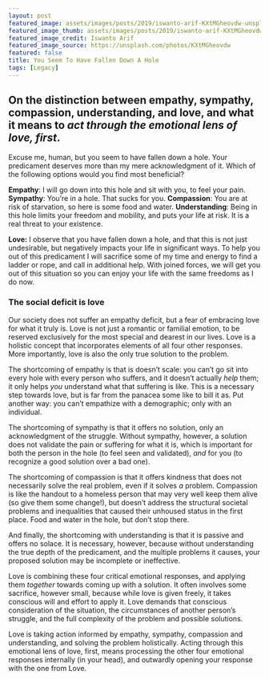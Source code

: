 ```yaml
---
layout: post
featured_image: assets/images/posts/2019/iswanto-arif-KXtMGheovdw-unsplash.jpg
featured_image_thumb: assets/images/posts/2019/iswanto-arif-KXtMGheovdw-unsplash_thumbnail.jpg
featured_image_credit: Iswanto Arif
featured_image_source: https://unsplash.com/photos/KXtMGheovdw
featured: false
title: You Seem To Have Fallen Down A Hole
tags: [Legacy]
---
```


## On the distinction between empathy, sympathy, compassion, understanding, and love, and what it means to _act through the emotional lens of love, first_.

Excuse me, human, but you seem to have fallen down a hole.
Your predicament deserves more than my mere acknowledgment of it.
Which of the following options would you find most beneficial?

**Empathy**: I will go down into this hole and sit with you, to feel your pain.
**Sympathy**: You’re in a hole. That sucks for you.
**Compassion**: You are at risk of starvation, so here is some food and water.
**Understanding**: Being in this hole limits your freedom and mobility, and puts your life at risk. It is a real threat to your existence.

**Love:**
I observe that you have fallen down a hole, and that this is not just undesirable, but negatively impacts your life in significant ways. To help you out of this predicament I will sacrifice some of my time and energy to find a ladder or rope, and call in additional help. With joined forces, we will get you out of this situation so you can enjoy your life with the same freedoms as I do now.

### The social deficit is love
Our society does not suffer an empathy deficit, but a fear of embracing love for what it truly is. Love is not just a romantic or familial emotion, to be reserved exclusively for the most special and dearest in our lives. Love is a holistic concept that incorporates elements of all four other responses. More importantly, love is also the only true solution to the problem.

The shortcoming of empathy is that is doesn’t scale: you can’t go sit into every hole with every person who suffers, and it doesn’t actually _help_ them; it only helps _you_ understand what that suffering is like. This is a necessary step towards love, but is far from the panacea some like to bill it as. Put another way: you can’t empathize with a demographic; only with an individual.

The shortcoming of sympathy is that it offers no solution, only an acknowledgment of the struggle. Without sympathy, however, a solution does not validate the pain or suffering for what it is, which is important for both the person in the hole (to feel seen and validated), _and_ for you (to recognize a good solution over a bad one).

The shortcoming of compassion is that it offers kindness that does not necessarily solve the real problem, even if it solves _a_ problem. Compassion is like the handout to a homeless person that may very well keep them alive (so give them some change!), but doesn’t address the structural societal problems and inequalities that caused their unhoused status in the first place. Food and water in the hole, but don’t stop there.

And finally, the shortcoming with understanding is that it is passive and offers no solace. It is necessary, however, because without understanding the true depth of the predicament, and the multiple problems it causes, your proposed solution may be incomplete or ineffective.

Love is combining these four critical emotional responses, and applying them _together_ towards coming up with a solution. It often involves some sacrifice, however small, because while love is given freely, it takes conscious will and effort to apply it. Love demands that conscious consideration of the situation, the circumstances of another person’s struggle, and the full complexity of the problem and possible solutions.

Love is taking action informed by empathy, sympathy, compassion and understanding, and solving the problem holistically. Acting through this emotional lens of love, first, means processing the other four emotional responses internally (in your head), and outwardly opening your response with the one from Love.
